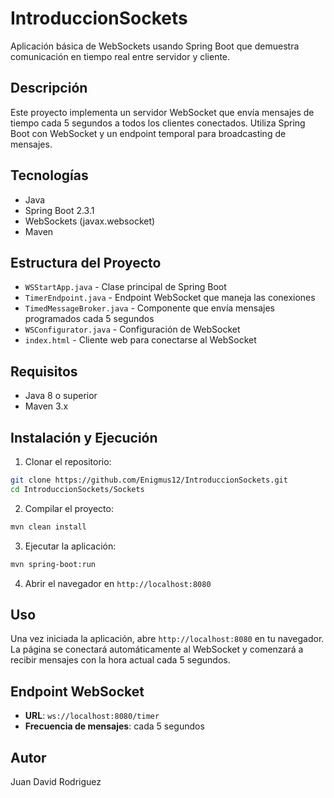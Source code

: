 # IntroduccionSockets

Aplicación básica de WebSockets usando Spring Boot que demuestra comunicación en tiempo real entre servidor y cliente.

## Descripción

Este proyecto implementa un servidor WebSocket que envía mensajes de tiempo cada 5 segundos a todos los clientes conectados. Utiliza Spring Boot con WebSocket y un endpoint temporal para broadcasting de mensajes.

## Tecnologías

- Java
- Spring Boot 2.3.1
- WebSockets (javax.websocket)
- Maven

## Estructura del Proyecto

- `WSStartApp.java` - Clase principal de Spring Boot
- `TimerEndpoint.java` - Endpoint WebSocket que maneja las conexiones
- `TimedMessageBroker.java` - Componente que envía mensajes programados cada 5 segundos
- `WSConfigurator.java` - Configuración de WebSocket
- `index.html` - Cliente web para conectarse al WebSocket

## Requisitos

- Java 8 o superior
- Maven 3.x

## Instalación y Ejecución

1. Clonar el repositorio:
```bash
git clone https://github.com/Enigmus12/IntroduccionSockets.git
cd IntroduccionSockets/Sockets
```

2. Compilar el proyecto:
```bash
mvn clean install
```

3. Ejecutar la aplicación:
```bash
mvn spring-boot:run
```

4. Abrir el navegador en `http://localhost:8080`

## Uso

Una vez iniciada la aplicación, abre `http://localhost:8080` en tu navegador. La página se conectará automáticamente al WebSocket y comenzará a recibir mensajes con la hora actual cada 5 segundos.

## Endpoint WebSocket

- **URL**: `ws://localhost:8080/timer`
- **Frecuencia de mensajes**: cada 5 segundos

## Autor

Juan David Rodriguez
